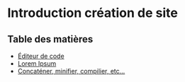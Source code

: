 # Introduction création de site

## Table des matières


- [Éditeur de code](editeur/editeur.md)
- [Lorem Ipsum](autres/lorem-ipsum.md)
- [Concaténer, minifier, compilier, etc...](compilateur/compilateur.md)
